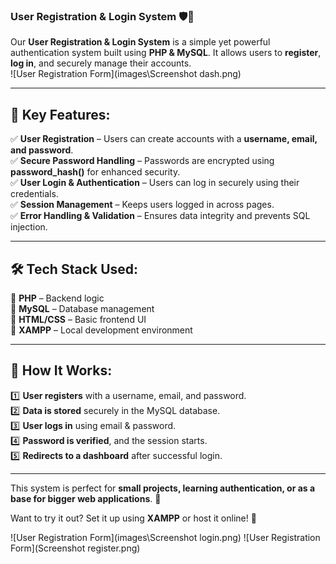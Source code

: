 ### **User Registration & Login System** 🛡️🔐  

Our **User Registration & Login System** is a simple yet powerful authentication system built using **PHP & MySQL**. It allows users to **register**, **log in**, and securely manage their accounts.  
![User Registration Form](images\Screenshot dash.png)


---

## 🌟 **Key Features:**  
✅ **User Registration** – Users can create accounts with a **username, email, and password**.  
✅ **Secure Password Handling** – Passwords are encrypted using **password_hash()** for enhanced security.  
✅ **User Login & Authentication** – Users can log in securely using their credentials.  
✅ **Session Management** – Keeps users logged in across pages.  
✅ **Error Handling & Validation** – Ensures data integrity and prevents SQL injection.  

---

## 🛠️ **Tech Stack Used:**  
🔹 **PHP** – Backend logic  
🔹 **MySQL** – Database management  
🔹 **HTML/CSS** – Basic frontend UI  
🔹 **XAMPP** – Local development environment  

---

## 🚀 **How It Works:**  
1️⃣ **User registers** with a username, email, and password.  
2️⃣ **Data is stored** securely in the MySQL database.  
3️⃣ **User logs in** using email & password.  
4️⃣ **Password is verified**, and the session starts.  
5️⃣ **Redirects to a dashboard** after successful login.  

---

This system is perfect for **small projects, learning authentication, or as a base for bigger web applications**. 🎯  

Want to try it out? Set it up using **XAMPP** or host it online! 🚀

![User Registration Form](images\Screenshot login.png)
![User Registration Form](Screenshot register.png)

